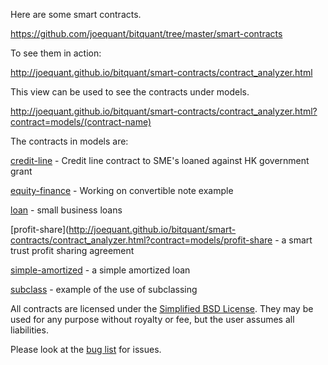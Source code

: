 Here are some smart contracts.

https://github.com/joequant/bitquant/tree/master/smart-contracts

To see them in action:

http://joequant.github.io/bitquant/smart-contracts/contract_analyzer.html

This view can be used to see the contracts under models.

http://joequant.github.io/bitquant/smart-contracts/contract_analyzer.html?contract=models/(contract-name)

The contracts in models are:

[credit-line](http://joequant.github.io/bitquant/smart-contracts/contract_analyzer.html?contract=models/credit-line) - Credit line contract to SME's loaned against HK
government grant

[equity-finance](http://joequant.github.io/bitquant/smart-contracts/contract_analyzer.html?contract=models/equity-finance) - Working on convertible note example

[loan](http://joequant.github.io/bitquant/smart-contracts/contract_analyzer.html?contract=models/loan) - small business loans

[profit-share](http://joequant.github.io/bitquant/smart-contracts/contract_analyzer.html?contract=models/profit-share - a smart trust profit sharing agreement

[simple-amortized](http://joequant.github.io/bitquant/smart-contracts/contract_analyzer.html?contract=models/simple-amortized) - a simple amortized loan

[subclass](http://joequant.github.io/bitquant/smart-contracts/contract_analyzer.html?contract=models/subclass) - example of the use of subclassing

All contracts are licensed under the [Simplified BSD
License](http://opensource.org/licenses/BSD-2-Clause). They may be
used for any purpose without royalty or fee, but the user assumes all
liabilities.  

Please look at the [bug
list](https://github.com/joequant/bitquant/issues) for issues.

